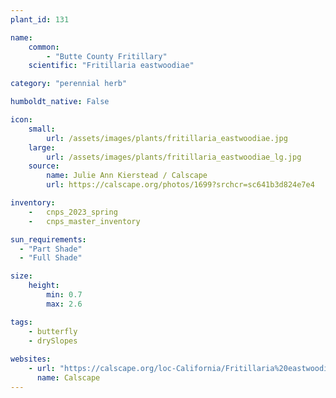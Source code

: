 ```yaml
---
plant_id: 131

name: 
    common: 
        - "Butte County Fritillary"  
    scientific: "Fritillaria eastwoodiae"  

category: "perennial herb"

humboldt_native: False

icon: 
    small: 
        url: /assets/images/plants/fritillaria_eastwoodiae.jpg 
    large: 
        url: /assets/images/plants/fritillaria_eastwoodiae_lg.jpg 
    source: 
        name: Julie Ann Kierstead / Calscape
        url: https://calscape.org/photos/1699?srchcr=sc641b3d824e7e4

inventory: 
    -   cnps_2023_spring
    -   cnps_master_inventory

sun_requirements:
  - "Part Shade"
  - "Full Shade"

size:
    height: 
        min: 0.7
        max: 2.6

tags:
    - butterfly
    - drySlopes
 
websites: 
    - url: "https://calscape.org/loc-California/Fritillaria%20eastwoodiea(%20)"
      name: Calscape
---
```

